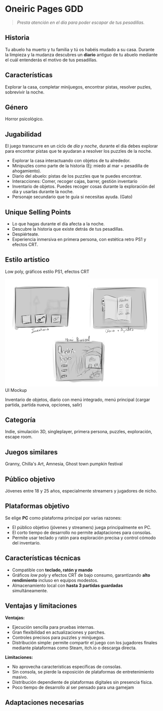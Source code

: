 # Oneiric Pages GDD

> _Presta atención en el día para poder escapar de tus pesadillas._

## Historia

Tu abuelo ha muerto y tu familia y tú os habéis mudado a su casa. Durante la limpieza y la mudanza descubres un **diario** antiguo de tu abuelo mediante el cuál entenderás el motivo de tus pesadillas.

## Características

Explorar la casa, completar minijuegos, encontrar pistas, resolver puzles, sobrevivir la noche.

## Género

Horror psicológico.

## Jugabilidad

El juego transcurre en un ciclo de _día y noche_, durante el día debes explorar para encontrar pistas que te ayudaran a resolver los puzzles de la noche.

- Explorar la casa interactuando con objetos de tu alrededor.
- Minipuzles como parte de la historia (Ej: miedo al mar = pesadilla de ahogamiento).
- Diario del abuelo: pistas de los puzzles que te puedes encontrar.
- Interacciones: Comer, recoger cajas, barrer, gestión inventario
- Inventario de objetos. Puedes recoger cosas durante la exploración del día y usarlas durante la noche.
- Personaje secundario que te guía si necesitas ayuda. (Gato)

## Unique Selling Points

- Lo que hagas durante el día afecta a la noche.
- Descubre la historia que existe detrás de tus pesadillas.
- Despiérteate.
- Experiencia inmersiva en primera persona, con estética retro PS1 y efectos CRT.

## Estilo artístico

Low poly, gráficos estilo PS1, efectos CRT

![UI Mockup](Interfaz.png)
UI Mockup

Inventario de objetos, diario con menú integrado, menú principal (cargar partida, partida nueva, opciones, salir)

## Categoría

Indie, simulación 3D, singleplayer, primera persona, puzzles, exploración, escape room.

## Juegos similares

Granny, Chilla's Art, Amnesia, Ghost town pumpkin festival

## Público objetivo

Jóvenes entre 18 y 25 años, especialmente streamers y jugadores de nicho.

## Plataformas objetivo

Se elige **PC** como plataforma principal por varias razones:

- El público objetivo (jóvenes y streamers) juega principalmente en PC.
- El corto tiempo de desarrollo no permite adaptaciones para consolas.
- Permite usar teclado y ratón para exploración precisa y control cómodo del inventario.

## Características técnicas

- Compatible con **teclado, ratón y mando**
- Gráficos _low poly_ y efectos CRT de bajo consumo, garantizando **alto rendimiento** incluso en equipos modestos.
- Almacenamiento local con **hasta 3 partidas guardadas** simultáneamente.

## Ventajas y limitaciones

**Ventajas:**

- Ejecución sencilla para pruebas internas.
- Gran flexibilidad en actualizaciones y parches.
- Controles precisos para puzzles y minijuegos.
- Distribución simple: permite compartir el juego con los jugadores finales mediante plataformas como Steam, itch.io o descarga directa.

**Limitaciones:**

- No aprovecha características específicas de consolas.
- Sin consola, se pierde la exposición de plataformas de entretenimiento masivo.
- Distribución dependiente de plataformas digitales sin presencia física.
- Poco tiempo de desarrollo al ser pensado para una gamejam

## Adaptaciones necesarias

